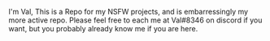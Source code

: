 I'm Val, This is a Repo for my NSFW projects, and is embarressingly my more active repo. 
Please feel free to each me at Val#8346 on discord if you want, but you probably already know me if you are here. 

<!---
valkiim/valkiim is a ✨ special ✨ repository because its `README.md` (this file) appears on your GitHub profile.
You can click the Preview link to take a look at your changes.
--->

